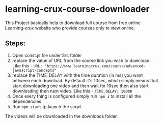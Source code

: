 # learning-crux-course-downloader

This Project basically help to download full course from free online Learning-crux website who provide courses only to view online.

## Steps:
1. Open const.js file under Src folder
1. replace the value of URL from the course link you wish to download. Like this - `URL: "https://www.learningcrux.com/course/advanced-javascript-concepts"`
1. replace the TIME_DELAY with the time duration (in ms) you want between each download. By default it's 10sec, 
which simply means that start downloading one video and then wait for 10sec then also start downloading then next video.
Like this - `TIME_DELAY: 10000`
1. Once every thing is configured simply run `npm i` to install all the dependencies  
1. Run `npm start` tp launch the scrpit

The videos will be downloaded in the downloads folder.
